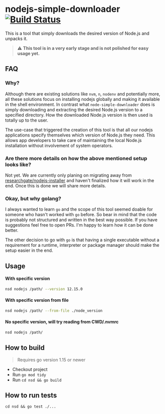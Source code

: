 # nodejs-simple-downloader [![Build Status](https://travis-ci.com/researchgate/nodejs-simple-downloader.svg?branch=master)](https://travis-ci.com/researchgate/nodejs-simple-downloader)

This is a tool that simply downloads the desired version of Node.js and unpacks
it.

> :warning: **This tool is in a very early stage and is not polished for easy usage yet.**

## FAQ

### Why?

Although there are existing solutions like `nvm`, `n`, `nodenv` and potentially
more, all these solutions focus on installing nodejs globally and making it
available in the shell environment. In contrast what `node-simple-downloader` does is
simply downloading and extracting the desired Node.js version to a specified directory.
How the downloaded Node.js version is then used is totally up to the user.

The use-case that triggered the creation of this tool is that all our nodejs applications
specify themselves which version of Node.js they need. This allows app developers to take
care of maintaining the local Node.js installation without involvement of system operators.

### Are there more details on how the above mentioned setup looks like?

Not yet. We are currently only planing on migrating away from
[researchgate/nodejs-installer](https://github.com/researchgate/nodejs-installer/tree/researchgate)
and haven't finalized how it will work in the end. Once this is done we will share more details.

### Okay, but why golang?

I always wanted to learn `go` and the scope of this tool seemed doable for
someone who hasn't worked with `go` before. So bear in mind that the code is probably not
structured and written in the best way possible. If you have suggestions feel
free to open PRs. I'm happy to learn how it can be done better.

The other decision to go with `go` is that having a single executable without a requirement for a
runtime, interpreter or package manager should make the setup easier in the end.

## Usage

#### With specific version

```bash
nsd nodejs /path/ --version 12.15.0
```

#### With specific version from file

```bash
nsd nodejs /path/ --from-file ./node_version
```

#### No specific version, will try reading from CWD/.nvmrc

```bash
nsd nodejs /path/
```

## How to build

> Requires go version 1.15 or newer

- Checkout project
- Run `go mod tidy`
- Run `cd nsd && go build`

## How to run tests

`cd nsd && go test ./...`

